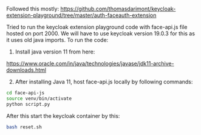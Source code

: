 Followed this mostly: https://github.com/thomasdarimont/keycloak-extension-playground/tree/master/auth-faceauth-extension

Tried to run the keycloak extension playground code with face-api.js file hosted on port 2000. We will have to use keycloak version 19.0.3 for this as it uses old java imports.
To run the code:
1. Install java version 11 from here:

https://www.oracle.com/in/java/technologies/javase/jdk11-archive-downloads.html

2. After installing Java 11, host face-api.js locally by following commands:
```bash
cd face-api-js
source venv/bin/activate
python script.py
```

After this start the keycloak container by this:

```bash
bash reset.sh
```